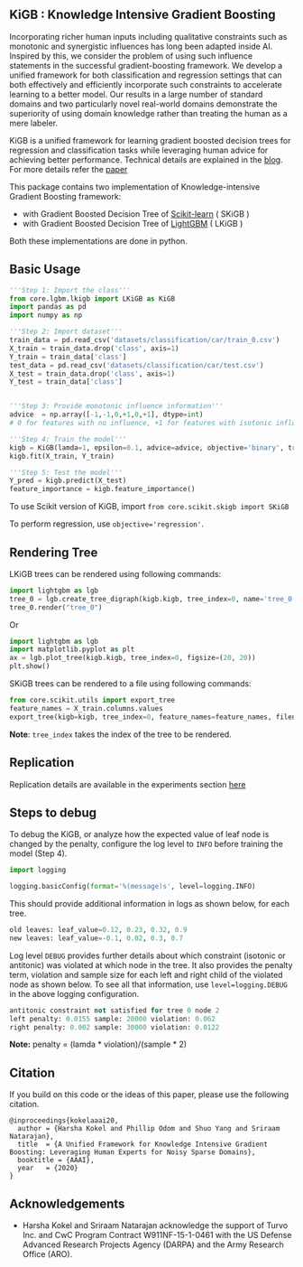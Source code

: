 ## KiGB : Knowledge Intensive Gradient Boosting

Incorporating richer human inputs including qualitative constraints such as monotonic and synergistic influences has long been adapted inside AI. Inspired by this, we consider the problem of using such influence statements in the successful gradient-boosting framework. We develop a unified framework for both classification and regression settings that can both effectively and efficiently incorporate such constraints to accelerate learning to a better model. Our results in a large number of standard domains and two particularly novel real-world domains demonstrate the superiority of using domain knowledge rather than treating the human as a mere labeler.

KiGB is a unified framework for learning gradient boosted decision trees for regression and classification tasks while leveraging human advice for achieving better performance. Technical details are explained in the [blog](https://starling.utdallas.edu/papers/KiGB). For more details refer the [paper](https://personal.utdallas.edu/~hkokel/pdf/Kokel_AAAI20.pdf) 


This package contains two implementation of Knowledge-intensive Gradient Boosting framework:
- with Gradient Boosted Decision Tree of [Scikit-learn](https://scikit-learn.org) ( SKiGB )
- with Gradient Boosted Decision Tree of [LightGBM](https://github.com/microsoft/LightGBM) ( LKiGB )

Both these implementations are done in python.

## Basic Usage

```python
'''Step 1: Import the class'''
from core.lgbm.lkigb import LKiGB as KiGB
import pandas as pd
import numpy as np

'''Step 2: Import dataset'''
train_data = pd.read_csv('datasets/classification/car/train_0.csv')
X_train = train_data.drop('class', axis=1)
Y_train = train_data['class']
test_data = pd.read_csv('datasets/classification/car/test.csv')
X_test = train_data.drop('class', axis=1)
Y_test = train_data['class']


'''Step 3: Provide monotonic influence information'''
advice  = np.array([-1,-1,0,+1,0,+1], dtype=int)
# 0 for features with no influence, +1 for features with isotonic influence, -1 for antitonic influences

'''Step 4: Train the model'''
kigb = KiGB(lamda=1, epsilon=0.1, advice=advice, objective='binary', trees=30)
kigb.fit(X_train, Y_train)

'''Step 5: Test the model'''
Y_pred = kigb.predict(X_test)
feature_importance = kigb.feature_importance()

```

To use Scikit version of KiGB, import `from core.scikit.skigb import SKiGB`

To perform regression, use `objective='regression'`.

## Rendering Tree

LKiGB trees can be rendered using following commands:

```python
import lightgbm as lgb
tree_0 = lgb.create_tree_digraph(kigb.kigb, tree_index=0, name='tree_0')
tree_0.render("tree_0")
```

Or 


```python
import lightgbm as lgb
import matplotlib.pyplot as plt
ax = lgb.plot_tree(kigb.kigb, tree_index=0, figsize=(20, 20))
plt.show()
```

SKiGB trees can be rendered to a file using following commands:

```python  
from core.scikit.utils import export_tree
feature_names = X_train.columns.values
export_tree(kigb=kigb, tree_index=0, feature_names=feature_names, filename="tree_0.png")
```

**Note**: `tree_index` takes the index of the tree to be rendered.

## Replication

Replication details are available in the experiments section [here](https://github.com/starling-lab/KiGB/blob/master/experiments/README.md)

## Steps to debug

To debug the KiGB, or analyze how the expected value of leaf node is changed by the penalty, configure the log level to `INFO` before training the model (Step 4). 

```python
import logging

logging.basicConfig(format='%(message)s', level=logging.INFO)
```   

This should provide additional information in logs as shown below, for each tree.  

```python
old leaves: leaf_value=0.12, 0.23, 0.32, 0.9
new leaves: leaf_value=-0.1, 0.02, 0.3, 0.7
```

Log level `DEBUG` provides further details about which constraint (isotonic or antitonic) was violated at which node in the tree. It also provides the penalty term, violation and sample size for each left and right child of the violated node as shown below. To see all that information, use `level=logging.DEBUG` in the above logging configuration.

```python
antitonic constraint not satisfied for tree 0 node 2
left penalty: 0.0155 sample: 20000 violation: 0.062
right penalty: 0.002 sample: 30000 violation: 0.0122
```

**Note:** penalty = (lamda * violation)/(sample * 2)   




## Citation

If you build on this code or the ideas of this paper, please use the following citation.

    @inproceedings{kokelaaai20,
      author = {Harsha Kokel and Phillip Odom and Shuo Yang and Sriraam Natarajan},
      title  = {A Unified Framework for Knowledge Intensive Gradient Boosting: Leveraging Human Experts for Noisy Sparse Domains},
      booktitle = {AAAI},
      year   = {2020}
    }


## Acknowledgements

* Harsha Kokel and Sriraam Natarajan acknowledge the support of Turvo Inc. and CwC Program Contract W911NF-15-1-0461 with the US Defense Advanced Research Projects Agency (DARPA)
and the Army Research Office (ARO).

